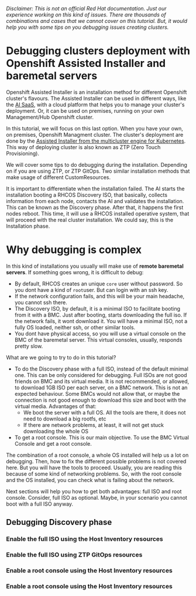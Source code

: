 *Disclaimer: This is not an official Red Hat documentation. Just our experience working on this kind of issues. There are thousands of combinations and cases that we cannot cover on this tutorial. But, it would help you with some tips on you debugging issues creating clusters.*

# Debugging clusters deployment with Openshift Assisted Installer and baremetal servers

Openshift Assisted Installer is an installation method for different Openshift cluster's flavours. The Assisted Installer can be used in different ways, like the [AI SaaS](https://docs.openshift.com/container-platform/4.13/installing/installing_on_prem_assisted/installing-on-prem-assisted.html), with a cloud platform that helps you to manage your cluster's deployment. Or, it can be used on premises, running on your own Management/Hub Openshift cluster.

In this tutorial, we will focus on this last option. When you have your own, on premises, Openshift Managment cluster. The cluster's deployment are done by the [Assisted Installer from the multicluster engine for Kubernetes](https://cloud.redhat.com/blog/multicluster-engine-and-assisted-installer-integration-deploy-and-expand-clusters-easily). This way of deploying cluster is also known as ZTP (Zero Touch Provisioning). 

We will cover  some tips to do debugging during the installation. Depending on if you are using ZTP, or ZTP GitOps. Two similar installation methods that make usage of different CustomResources.

It is important to differentiate when the installation failed. The AI starts the installation booting a RHCOS Discovery ISO, that basically, collects information from each node, contacts the AI and validates the installation. This can be known as the Discovery phase. After that, it happens the first nodes reboot. This time, it will use a RHCOS installed operative system, that will proceed with the real cluster installation. We could say, this is the Installation phase.

# Why debugging is complex

In this kind of installations you usually will make use of **remote baremetal servers**. If something goes wrong, it is difficult to debug:
 * By default, RHCOS creates an unique `core` user without password. So you dont have a kind of `root`user. But can login with an ssh key.
 * If the network configuration fails, and this will be your main headache, you cannot ssh there. 
 * The Discovery ISO, by default, it is a minimal ISO to facilitate booting from it with a BMC. Just after booting, starts downloading the full iso. If the network fails, it wont download it. You will have a minimal ISO, not a fully OS loaded, neither ssh, or other similar tools.
 * You dont have physical access, so you will use a virtual console on the BMC of the baremetal server. This virtual consoles, usually, responds pretty slow.

What are we going to try to do in this tutorial?
 * To do the Discovery phase with a full ISO, instead of the default minimal one. This can be only considered for debugging. Full ISOs are not good friends on BMC and its virtual media. It is not recommended, or allowed, to download 1GB ISO per each server, on a BMC network. This is not an expected behaviour. Some BMCs would not allow that, or maybe the connection is not good enough to download this size and boot with the virtual media. Advantages of that:
   * We boot the server with a full OS. All the tools are there, it does not need to download a big rootfs, etc
   * If there are network problems, at least, it will not get stuck downloading the whole OS
 * To get a root console. This is our main objective. To use the BMC Virtual Console and get a root console.
 
The combination of a root console, a whole OS installed will help us a lot on debugging. Then, how to fix the different possible problems is not covered here. But you will have the tools to proceed. Usually, you are reading this because of some kind of networking problems. So, with the root console and the OS installed, you can check what is failing about the network.

Next sections will help you how to get both advantages: full ISO and root console. Consider, full ISO as optional. Maybe, in your scenario you cannot boot with a full ISO anyway. 

## Debugging Discovery phase


### Enable the full ISO using the Host Inventory resources

### Enable the full ISO using ZTP GitOps resources


### Enable a root console using the Host Inventory resources

### Enable a root console using the Host Inventory resources